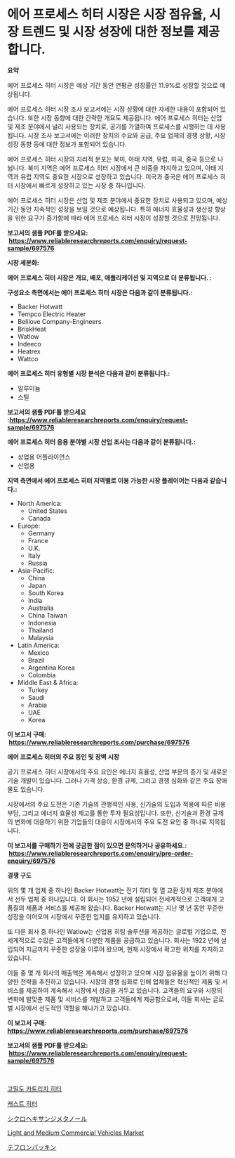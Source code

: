 <p><h1>에어 프로세스 히터 시장은 시장 점유율, 시장 트렌드 및 시장 성장에 대한 정보를 제공합니다.</h1></p><p><strong>요약</strong></p>
<p><p>에어 프로세스 히터 시장은 예상 기간 동안 연평균 성장률인 11.9%로 성장할 것으로 예상됩니다. </p><p>에어 프로세스 히터 시장 조사 보고서에는 시장 상황에 대한 자세한 내용이 포함되어 있습니다. 또한 시장 동향에 대한 간략한 개요도 제공됩니다. 에어 프로세스 히터는 산업 및 제조 분야에서 널리 사용되는 장치로, 공기를 가열하여 프로세스를 시행하는 데 사용됩니다. 시장 조사 보고서에는 이러한 장치의 수요와 공급, 주요 업체의 경쟁 상황, 시장 성장 동향 등에 대한 정보가 포함되어 있습니다.</p><p>에어 프로세스 히터 시장의 지리적 분포는 북미, 아태 지역, 유럽, 미국, 중국 등으로 나뉩니다. 북미 지역은 에어 프로세스 히터 시장에서 큰 비중을 차지하고 있으며, 아태 지역과 유럽 지역도 중요한 시장으로 성장하고 있습니다. 미국과 중국은 에어 프로세스 히터 시장에서 빠르게 성장하고 있는 시장 중 하나입니다.</p><p>에어 프로세스 히터 시장은 산업 및 제조 분야에서 중요한 장치로 사용되고 있으며, 예상 기간 동안 지속적인 성장을 보일 것으로 예상됩니다. 특히 에너지 효율성과 생산성 향상을 위한 요구가 증가함에 따라 에어 프로세스 히터 시장이 성장할 것으로 전망됩니다.</p></p>
<p><strong>보고서의 샘플 PDF를 받으세요: &nbsp;<a href="https://www.reliableresearchreports.com/enquiry/request-sample/697576">https://www.reliableresearchreports.com/enquiry/request-sample/697576</a></strong></p>
<p><strong>시장 세분화:</strong></p>
<p><strong> 에어 프로세스 히터 시장은 개요, 배포, 애플리케이션 및 지역으로 더 분류됩니다. :</strong></p>
<p><strong>구성요소 측면에서는 에어 프로세스 히터 시장은 다음과 같이 분류됩니다.:</strong></p>
<p><ul><li>Backer Hotwatt</li><li>Tempco Electric Heater</li><li>Belilove Company-Engineers</li><li>BriskHeat</li><li>Watlow</li><li>Indeeco</li><li>Heatrex</li><li>Wattco</li></ul></p>
<p><strong> 에어 프로세스 히터 유형별 시장 분석은 다음과 같이 분류됩니다.:</strong></p>
<p><ul><li>알루미늄</li><li>스틸</li></ul></p>
<p><strong>보고서의 샘플 PDF를 받으세요 :<a href="https://www.reliableresearchreports.com/enquiry/request-sample/697576">https://www.reliableresearchreports.com/enquiry/request-sample/697576</a></strong></p>
<p><strong> 에어 프로세스 히터 응용 분야별 시장 산업 조사는 다음과 같이 분류됩니다.:</strong></p>
<p><ul><li>상업용 어플라이언스</li><li>산업용</li></ul></p>
<p><strong>지역 측면에서 에어 프로세스 히터 지역별로 이용 가능한 시장 플레이어는 다음과 같습니다.:</strong></p>
<p><ul>
    <li>
        North America:
        <ul>
            <li>United States</li>
            <li>Canada</li>
        </ul>
    </li>
    <li>
        Europe:
        <ul>
            <li>Germany</li>
            <li>France</li>
            <li>U.K.</li>
            <li>Italy</li>
            <li>Russia</li>
        </ul>
    </li>
    <li>
        Asia-Pacific:
        <ul>
            <li>China</li>
            <li>Japan</li>
            <li>South Korea</li>
            <li>India</li>
            <li>Australia</li>
            <li>China Taiwan</li>
            <li>Indonesia</li>
            <li>Thailand</li>
            <li>Malaysia</li>
        </ul>
    </li>
    <li>
        Latin America:
        <ul>
            <li>Mexico</li>
            <li>Brazil</li>
            <li>Argentina Korea</li>
            <li>Colombia</li>
        </ul>
    </li>
    <li>
        Middle East & Africa:
        <ul>
            <li>Turkey</li>
            <li>Saudi</li>
            <li>Arabia</li>
            <li>UAE</li>
            <li>Korea</li>
        </ul>
    </li>
    </ul></p>
<p><strong>이 보고서 구매: &nbsp;<a href="https://www.reliableresearchreports.com/purchase/697576">https://www.reliableresearchreports.com/purchase/697576</a></strong></p>
<p><strong>에어 프로세스 히터의 주요 동인 및 장벽 시장</strong></p>
<p><p>공기 프로세스 히터 시장에서의 주요 요인은 에너지 효율성, 산업 부문의 증가 및 새로운 기술 개발이 있습니다. 그러나 가격 상승, 환경 규제, 그리고 경쟁 심화와 같은 주요 장애물도 있습니다.</p><p>시장에서의 주요 도전은 기존 기술의 관행적인 사용, 신기술의 도입과 적용에 따른 비용 부담, 그리고 에너지 효율성 제고를 통한 투자 필요성입니다. 또한, 신기술과 환경 규제의 변화에 대응하기 위한 기업들의 대응이 시장에서의 주요 도전 요인 중 하나로 지목됩니다.</p></p>
<p><strong>이 보고서를 구매하기 전에 궁금한 점이 있으면 문의하거나 공유하세요.: &nbsp;<a href="https://www.reliableresearchreports.com/enquiry/pre-order-enquiry/697576">https://www.reliableresearchreports.com/enquiry/pre-order-enquiry/697576</a></strong></p>
<p><strong>경쟁 구도</strong></p>
<p><p>위의 몇 개 업체 중 하나인 Backer Hotwatt는 전기 히터 및 열 교환 장치 제조 분야에서 선두 업체 중 하나입니다. 이 회사는 1952 년에 설립되어 전세계적으로 고객에게 고품질의 제품과 서비스를 제공해 왔습니다. Backer Hotwatt는 지난 몇 년 동안 꾸준한 성장을 이어오며 시장에서 꾸준한 입지를 유지하고 있습니다. </p><p>또 다른 회사 중 하나인 Watlow는 산업용 히팅 솔루션을 제공하는 글로벌 기업으로, 전 세계적으로 수많은 고객들에게 다양한 제품을 공급하고 있습니다. 회사는 1922 년에 설립되어 지금까지 꾸준한 성장을 이루어 왔으며, 현재 시장에서 확고한 위치를 차지하고 있습니다. </p><p>이들 중 몇 개 회사의 매출액은 계속해서 성장하고 있으며 시장 점유율을 높이기 위해 다양한 전략을 추진하고 있습니다. 시장의 경쟁 심화로 인해 업체들은 혁신적인 제품 및 서비스를 제공하여 계속해서 시장에서 성공을 거두고 있습니다. 고객들의 요구와 시장의 변화에 발맞춘 제품 및 서비스를 개발하고 고객들에게 제공함으로써, 이들 회사는 글로벌 시장에서 선도적인 역할을 해나가고 있습니다.</p></p>
<p><strong>이 보고서 구매: &nbsp; <a href="https://www.reliableresearchreports.com/purchase/697576">https://www.reliableresearchreports.com/purchase/697576</a></strong></p>
<p><strong>보고서의 샘플 PDF를 받으세요: &nbsp;<a href="https://www.reliableresearchreports.com/enquiry/request-sample/697576">https://www.reliableresearchreports.com/enquiry/request-sample/697576</a></strong><strong></strong></p>
<p>&nbsp;</p>
<p><p><a href="https://github.com/GabrielBlanda5656/Market-Research-Report-List-1/blob/main/779627715495.md">고밀도 카트리지 히터</a></p><p><a href="https://github.com/vsckjg50460/Market-Research-Report-List-1/blob/main/781389015494.md">캐스트 히터</a></p><p><a href="https://medium.com/@rebekaanderson14/%E3%82%B7%E3%82%AF%E3%83%AD%E3%83%98%E3%82%AD%E3%82%B5%E3%83%B3%E3%82%B8%E3%83%A1%E3%82%BF%E3%83%8E%E3%83%BC%E3%83%AB%E5%B8%82%E5%A0%B4%E5%B1%95%E6%9C%9B-%E7%94%A3%E6%A5%AD%E6%A6%82%E8%A6%81%E3%81%A8%E4%BA%88%E6%B8%AC-2024%E5%B9%B4%E3%81%8B%E3%82%892031%E5%B9%B4-797e5cea4d60">シクロヘキサンジメタノール</a></p><p><a href="https://issuu.com/reportprime-2/docs/light-and-medium-commercial-vehicles-market-size-2">Light and Medium Commercial Vehicles Market</a></p><p><a href="https://medium.com/@melliestracke2023/ptfe%E3%83%91%E3%83%83%E3%82%AD%E3%83%B3%E3%82%B0%E5%B8%82%E5%A0%B4%E3%81%AE%E8%A6%8F%E6%A8%A1-%E5%B9%B4%E9%96%93%E6%88%90%E9%95%B7%E7%8E%87-%E3%83%88%E3%83%AC%E3%83%B3%E3%83%89-2024%E5%B9%B4%E3%81%8B%E3%82%892030%E5%B9%B4%E3%81%BE%E3%81%A7-0b1c667d1148">テフロンパッキン</a></p></p>